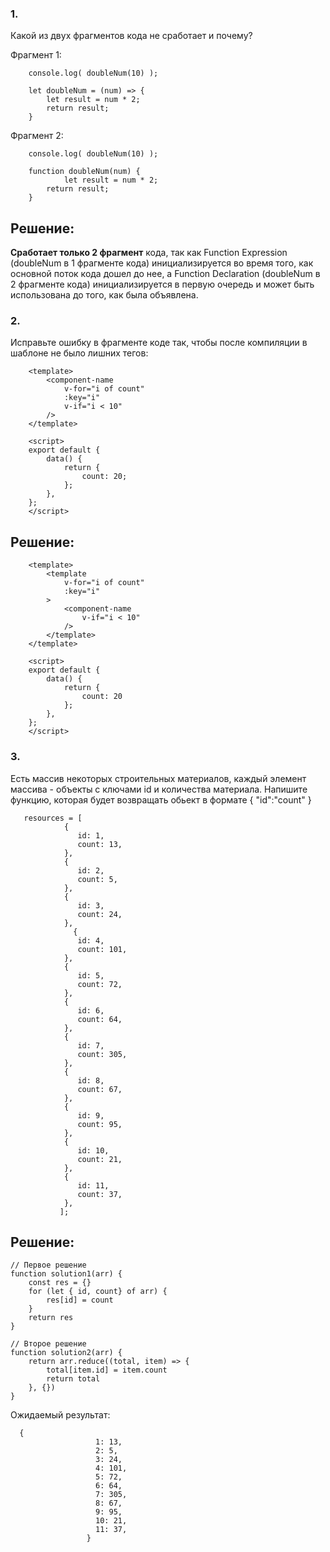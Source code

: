 ###  1.  
Какой из двух фрагментов кода не сработает и почему?
  
Фрагмент 1:
```	
	console.log( doubleNum(10) );

	let doubleNum = (num) => {
		let result = num * 2;
		return result;
	}
```  

Фрагмент 2:
```
	console.log( doubleNum(10) );

	function doubleNum(num) {
    		let result = num * 2;
		return result;
	}
```  

## Решение:

<b>Сработает только 2 фрагмент</b> кода, так как Function Expression (doubleNum в 1 фрагменте кода) инициализируется во время того, как основной поток кода дошел до нее, а Function Declaration (doubleNum в 2 фрагменте кода) инициализируется в первую очередь и может быть использована до того, как была объявлена.

### 2.  
Исправьте ошибку в фрагменте коде так, чтобы после компиляции в шаблоне не было лишних тегов:
```
	<template>
		<component-name
			v-for="i of count" 
			:key="i"
			v-if="i < 10" 
		/>
	</template>

	<script>
	export default {
		data() {
			return {
				count: 20;
			};
		},
	};
	</script>  
```  

## Решение:

```
	<template>
        <template
            v-for="i of count" 
			:key="i"
        >
		    <component-name
			    v-if="i < 10" 
		    />
        </template>
	</template>

	<script>
	export default {
		data() {
			return {
				count: 20
			};
		},
	};
	</script>  
```  

### 3.  
Есть массив некоторых строительных материалов, каждый элемент массива - объекты с ключами id и количества материала. Напишите функцию, которая будет возвращать oбьект в формате { "id":"count" }

```
   resources = [
			{
			   id: 1,
			   count: 13,
   			},
			{
			   id: 2,
			   count: 5,
   			}, 
			{
			   id: 3,
			   count: 24,
   			},
		      {
			   id: 4,
			   count: 101,
   			}, 
			{
			   id: 5,
			   count: 72,
   			}, 
			{
			   id: 6,
			   count: 64,
   			}, 
			{
			   id: 7,
			   count: 305,
   			}, 
			{
			   id: 8,
			   count: 67,
   			}, 
			{
			   id: 9,
			   count: 95,
   			}, 
			{
			   id: 10,
			   count: 21,
   			}, 
			{
			   id: 11,
			   count: 37,
   			},
		   ];
```  

## Решение:

```
// Первое решение 
function solution1(arr) {
    const res = {}
    for (let { id, count} of arr) {
        res[id] = count
    }
    return res
}

// Второе решение 
function solution2(arr) {
    return arr.reduce((total, item) => {
        total[item.id] = item.count
        return total
    }, {})
}
```
Ожидаемый результат: 

```
  {
				   1: 13,
				   2: 5,
				   3: 24,
				   4: 101,
				   5: 72,
				   6: 64,
				   7: 305,
				   8: 67,
				   9: 95,
				   10: 21,
				   11: 37,
			     }
```  
